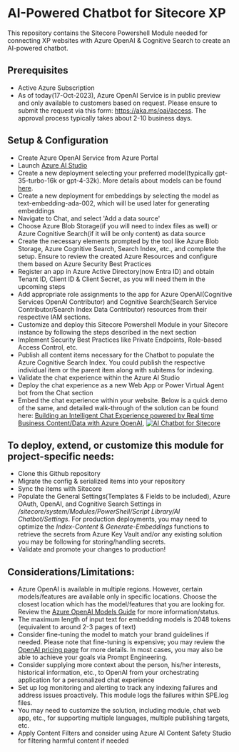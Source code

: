 # AI-Powered Chatbot for Sitecore XP
This repository contains the Sitecore Powershell Module needed for connecting XP websites with Azure OpenAI & Cognitive Search to create an AI-powered chatbot.

## Prerequisites
* Active Azure Subscription
* As of today(17-Oct-2023), Azure OpenAI Service is in public preview and only available to customers based on request. Please ensure to submit the request via this form: https://aka.ms/oai/access. The approval process typically takes about 2-10 business days.

## Setup & Configuration
* Create Azure OpenAI Service from Azure Portal
* Launch [Azure AI Studio](https://oai.azure.com/)
* Create a new deployment selecting your preferred model(typically gpt-35-turbo-16k or gpt-4-32k). More details about models can be found [here](https://learn.microsoft.com/en-us/azure/ai-services/openai/concepts/models).
* Create a new deployment for embeddings by selecting the model as text-embedding-ada-002, which will be used later for generating embeddings
* Navigate to Chat, and select 'Add a data source'
* Choose Azure Blob Storage(if you will need to index files as well) or Azure Cognitive Search(if it will be only content) as data source
* Create the necessary elements prompted by the tool like Azure Blob Storage, Azure Cognitive Search, Search Index, etc., and complete the setup. Ensure to review the created Azure Resources and configure them based on Azure Security Best Practices
* Register an app in Azure Active Directory(now Entra ID) and obtain Tenant ID, Client ID & Client Secret, as you will need them in the upcoming steps
* Add appropriate role assignments to the app for Azure OpenAI(Cognitive Services OpenAI Contributor) and Cognitive Search(Search Service Contributor/Search Index Data Contributor) resources from their respective IAM sections.
* Customize and deploy this Sitecore Powershell Module in your Sitecore instance by following the steps described in the next section
* Implement Security Best Practices like Private Endpoints, Role-based Access Control, etc.
* Publish all content items necessary for the Chatbot to populate the Azure Cognitive Search Index. You could publish the respective individual item or the parent item along with subitems for indexing.
* Validate the chat experience within the Azure AI Studio
* Deploy the chat experience as a new Web App or Power Virtual Agent bot from the Chat section
* Embed the chat experience within your website. Below is a quick demo of the same, and detailed walk-through of the solution can be found here: [Building an Intelligent Chat Experience powered by Real time Business Content/Data with Azure OpenAI](https://youtu.be/IoavMH3akis?si=zRJjq-sP1z-yQabZ),
[![AI Chatbot for Sitecore](https://i3.ytimg.com/vi/1UY0iFHJFgU/maxresdefault.jpg)](https://www.youtube.com/watch?v=1UY0iFHJFgU)

## To deploy, extend, or customize this module for project-specific needs:
* Clone this Github repository
* Migrate the config & serialized items into your repository
* Sync the items with Sitecore
* Populate the General Settings(Templates & Fields to be included), Azure OAuth, OpenAI, and Cognitive Search Settings in _/sitecore/system/Modules/PowerShell/Script Library/AI Chatbot/Settings_. For production deployments, you may need to optimize the _Index-Content_ & _Generate-Embeddings_ functions to retrieve the secrets from Azure Key Vault and/or any existing solution you may be following for storing/handling secrets.
* Validate and promote your changes to production!

## Considerations/Limitations:
* Azure OpenAI is available in multiple regions. However, certain models/features are available only in specific locations. Choose the closest location which has the model/features that you are looking for. Review the [Azure OpenAI Models Guide](https://learn.microsoft.com/en-us/azure/ai-services/openai/concepts/models) for more information/status.
* The maximum length of input text for embedding models is 2048 tokens (equivalent to around 2-3 pages of text)
* Consider fine-tuning the model to match your brand guidelines if needed. Please note that fine-tuning is expensive; you may review the [OpenAI pricing page](https://azure.microsoft.com/en-us/pricing/details/cognitive-services/openai-service/) for more details. In most cases, you may also be able to achieve your goals via Prompt Engineering.
* Consider supplying more context about the person, his/her interests, historical information, etc., to OpenAI from your orchestrating application for a personalized chat experience
* Set up log monitoring and alerting to track any indexing failures and address issues proactively. This module logs the failures within SPE.log files.
* You may need to customize the solution, including module, chat web app, etc., for supporting multiple languages, multiple publishing targets, etc.
* Apply Content Filters and consider using Azure AI Content Safety Studio for filtering harmful content if needed

